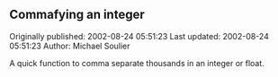 ## Commafying an integer

Originally published: 2002-08-24 05:51:23
Last updated: 2002-08-24 05:51:23
Author: Michael Soulier

A quick function to comma separate thousands in an integer or float.